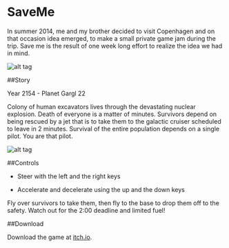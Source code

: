# SaveMe

In summer 2014, me and my brother decided to visit Copenhagen and on that occasion idea emerged, to make a small private game jam during the trip. Save me is the result of one week long effort to realize the idea we had in mind. 

![alt tag](https://img.itch.io/aW1hZ2UvMTAzODEvMzExMzkucG5n/original/20lCK1.png "Menu")

##Story

Year 2154 - Planet Gargl 22

Colony of human excavators lives through the devastating nuclear explosion. Death of everyone is a matter of minutes. Survivors depend on being rescued by a jet that is to take them to the galactic cruiser scheduled to leave in 2 minutes. Survival of the entire population depends on a single pilot. You are that pilot.

![alt tag](https://img.itch.io/aW1hZ2UvMTAzODEvMzExNDEucG5n/original/h5DSi9.png "Gameplay")

##Controls 

- Steer with the left and the right keys

- Accelerate and decelerate using the up and the down keys

Fly over survivors to take them, then fly to the base to drop them off to the safety. Watch out for the 2:00 deadline and limited fuel!

##Download

Download the game at [itch.io](https://edkeens.itch.io/save-me).

